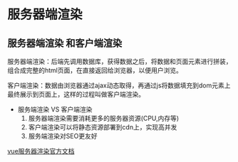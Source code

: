 # 服务器端渲染

## 服务器端渲染 和客户端渲染

服务器端渲染：后端先调用数据库，获得数据之后，将数据和页面元素进行拼装，组合成完整的html页面，在直接返回给浏览器，以便用户浏览。   

客户端渲染：数据由浏览器通过ajax动态取得，再通过js将数据填充到dom元素上最终展示到页面上，这样的过程叫做客户端渲染。

- 服务端渲染 VS 客户端渲染
  1. 服务器端渲染需要消耗更多的服务器资源(CPU,内存等)
  2. 客户端渲染可以将静态资源部署到cdn上，实现高并发
  3. 服务端渲染对SEO更友好

[vue服务器渲染官方文档](https://ssr.vuejs.org/zh/)
